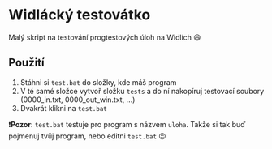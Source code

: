 # Widlácký testovátko

Malý skript na testování progtestových úloh na Widlích :smile:

## Použití

1) Stáhni si `test.bat` do složky, kde máš program
2) V té samé složce vytvoř složku `tests` a do ní nakopíruj testovací soubory (0000_in.txt, 0000_out_win.txt, ...)
3) Dvakrát klikni na `test.bat`

:exclamation:**Pozor**:
`test.bat` testuje pro program s názvem `uloha`. Takže si tak buď pojmenuj tvůj program, nebo editni `test.bat` :wink:
